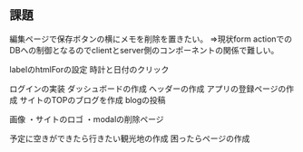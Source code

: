 ## 課題

編集ページで保存ボタンの横にメモを削除を置きたい。
⇒現状form actionでのDBへの制御となるのでclientとserver側のコンポーネントの関係で難しい。


labelのhtmlForの設定
時計と日付のクリック




ログインの実装
ダッシュボードの作成
ヘッダーの作成
アプリの登録ページの作成
サイトのTOPのブログを作成
blogの投稿

画像
・サイトのロゴ
・modalの削除ページ


予定に空きができたら行きたい観光地の作成
困ったらページの作成
